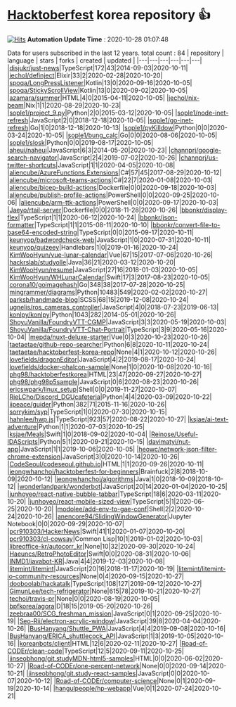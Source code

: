 # [Hacktoberfest](https://hacktoberfest.digitalocean.com/) korea repository :thumbsup: 
[![Hits](https://hits.seeyoufarm.com/api/count/incr/badge.svg?url=https%3A%2F%2Fgithub.com%2Ftaetaetae%2Fhacktoberfest-korea-repo&count_bg=%2379C83D&title_bg=%23555555&icon=&icon_color=%23E7E7E7&title=hits&edge_flat=false)](https://hits.seeyoufarm.com)
**Automation Update Time** : 2020-10-28 01:07:48

Data for users subscribed in the last 12 years. total count : 84
| repository | language | stars | forks | created | updated |
|---|---|---|---|---|---|
|[disjukr/just-news](https://github.com/disjukr/just-news)|TypeScript|172|43|2014-09-03|2020-10-11|
|[jechol/definject](https://github.com/jechol/definject)|Elixir|33|2|2020-02-28|2020-10-20|
|[spoqa/LongPressListener](https://github.com/spoqa/LongPressListener)|Kotlin|13|0|2020-09-16|2020-10-05|
|[spoqa/StickyScrollView](https://github.com/spoqa/StickyScrollView)|Kotlin|13|0|2020-09-02|2020-10-05|
|[azamara/summer](https://github.com/azamara/summer)|HTML|4|0|2015-04-11|2020-10-05|
|[jechol/nix-beam](https://github.com/jechol/nix-beam)|Nix|1|1|2020-08-29|2020-10-23|
|[sople1/project_9.py](https://github.com/sople1/project_9.py)|Python|2|0|2015-03-12|2020-10-05|
|[sople1/node-inet-refresh](https://github.com/sople1/node-inet-refresh)|JavaScript|2|0|2018-12-18|2020-10-05|
|[sople1/go-inet-refresh](https://github.com/sople1/go-inet-refresh)|Go|1|0|2018-12-18|2020-10-13|
|[sople1/pyKilldow](https://github.com/sople1/pyKilldow)|Python|0|0|2020-03-24|2020-10-05|
|[sople1/bung_calc](https://github.com/sople1/bung_calc)|Go|0|0|2020-08-06|2020-10-05|
|[sople1/slosk](https://github.com/sople1/slosk)|Python|0|0|2019-08-17|2020-10-05|
|[aheui/naheui](https://github.com/aheui/naheui)|JavaScript|6|3|2014-05-20|2020-10-23|
|[channprj/google-search-navigator](https://github.com/channprj/google-search-navigator)|JavaScript|2|4|2019-07-02|2020-10-26|
|[channprj/us-twitter-shortcuts](https://github.com/channprj/us-twitter-shortcuts)|JavaScript|1|1|2020-04-05|2020-10-08|
|[aliencube/AzureFunctions.Extensions](https://github.com/aliencube/AzureFunctions.Extensions)|C#|57|45|2017-08-29|2020-10-12|
|[aliencube/microsoft-teams-actions](https://github.com/aliencube/microsoft-teams-actions)|C#|22|7|2020-01-08|2020-10-03|
|[aliencube/bicep-build-actions](https://github.com/aliencube/bicep-build-actions)|Dockerfile|0|0|2020-09-18|2020-10-03|
|[aliencube/publish-profile-actions](https://github.com/aliencube/publish-profile-actions)|PowerShell|0|0|2020-09-25|2020-10-06|
|[aliencube/arm-ttk-actions](https://github.com/aliencube/arm-ttk-actions)|PowerShell|0|0|2020-09-17|2020-10-03|
|[Jaeyo/rtail-server](https://github.com/Jaeyo/rtail-server)|Dockerfile|0|0|2018-11-28|2020-10-26|
|[bbonkr/display-flex](https://github.com/bbonkr/display-flex)|TypeScript|1|1|2020-06-12|2020-10-24|
|[bbonkr/json-formatter](https://github.com/bbonkr/json-formatter)|TypeScript|1|1|2015-08-11|2020-10-10|
|[bbonkr/convert-file-to-base64-encoded-string](https://github.com/bbonkr/convert-file-to-base64-encoded-string)|TypeScript|0|0|2015-09-17|2020-10-11|
|[keunyop/badwordcheck-web](https://github.com/keunyop/badwordcheck-web)|JavaScript|1|0|2020-07-31|2020-10-11|
|[keunyop/quizeey](https://github.com/keunyop/quizeey)|Handlebars|1|0|2019-01-16|2020-10-24|
|[KimWooHyun/vue-lunar-calendar](https://github.com/KimWooHyun/vue-lunar-calendar)|Vue|67|15|2017-07-06|2020-10-26|
|[hackrslab/studyolle](https://github.com/hackrslab/studyolle)|Java|36|21|2020-03-12|2020-10-20|
|[KimWooHyun/resume](https://github.com/KimWooHyun/resume)|JavaScript|27|16|2018-01-03|2020-10-05|
|[KimWooHyun/WHLunarCalendar](https://github.com/KimWooHyun/WHLunarCalendar)|Swift|17|3|2017-08-23|2020-10-05|
|[corona10/goimagehash](https://github.com/corona10/goimagehash)|Go|348|38|2017-07-28|2020-10-25|
|[mingrammer/diagrams](https://github.com/mingrammer/diagrams)|Python|10483|549|2020-02-02|2020-10-27|
|[parksb/handmade-blog](https://github.com/parksb/handmade-blog)|SCSS|68|15|2019-12-08|2020-10-24|
|[ugnelis/ros_cameras_controller](https://github.com/ugnelis/ros_cameras_controller)|JavaScript|4|0|2018-07-23|2019-06-13|
|[konlpy/konlpy](https://github.com/konlpy/konlpy)|Python|1043|282|2014-05-01|2020-10-26|
|[ShoyuVanilla/FoundryVTT-CGMP](https://github.com/ShoyuVanilla/FoundryVTT-CGMP)|JavaScript|3|3|2020-05-19|2020-10-03|
|[ShoyuVanilla/FoundryVTT-Chat-Portrait](https://github.com/ShoyuVanilla/FoundryVTT-Chat-Portrait)|TypeScript|3|9|2020-05-16|2020-10-04|
|[mepda/nuxt-deluxe-starter](https://github.com/mepda/nuxt-deluxe-starter)|Vue|0|3|2020-10-23|2020-10-26|
|[taetaetae/github-repo-searcher](https://github.com/taetaetae/github-repo-searcher)|Python|6|8|2020-10-11|2020-10-24|
|[taetaetae/hacktoberfest-korea-repo](https://github.com/taetaetae/hacktoberfest-korea-repo)|None|4|1|2020-10-12|2020-10-26|
|[lovefields/dragonEditor](https://github.com/lovefields/dragonEditor)|JavaScript|4|2|2019-08-17|2020-10-24|
|[lovefields/docker-phalcon-sample](https://github.com/lovefields/docker-phalcon-sample)|None|1|0|2020-10-08|2020-10-16|
|[phg98/hacktoberfestkorea](https://github.com/phg98/hacktoberfestkorea)|HTML|23|47|2020-09-27|2020-10-27|
|[phg98/phg98p5sample](https://github.com/phg98/phg98p5sample)|JavaScript|0|6|2020-08-23|2020-10-26|
|[ericswpark/linux_setup](https://github.com/ericswpark/linux_setup)|Shell|0|0|2019-11-27|2020-10-07|
|[RieLCho/Discord_DGUcafeteria](https://github.com/RieLCho/Discord_DGUcafeteria)|Python|4|4|2020-03-09|2020-10-22|
|[iipeace/guider](https://github.com/iipeace/guider)|Python|382|71|2015-11-16|2020-10-26|
|[sorrykim/syp](https://github.com/sorrykim/syp)|TypeScript|1|0|2020-07-30|2020-10-15|
|[hahnlee/hwp.js](https://github.com/hahnlee/hwp.js)|TypeScript|923|57|2020-08-22|2020-10-27|
|[ksjae/ai-text-adventure](https://github.com/ksjae/ai-text-adventure)|Python|1|1|2020-07-03|2020-10-25|
|[ksjae/Meals](https://github.com/ksjae/Meals)|Swift|1|0|2018-09-02|2020-10-04|
|[Reinose/Useful-IDAScripts](https://github.com/Reinose/Useful-IDAScripts)|Python|5|1|2020-09-21|2020-10-15|
|[davimatyi/nut-app](https://github.com/davimatyi/nut-app)|JavaScript|1|1|2019-10-06|2020-10-05|
|[heowc/network-json-filter-chrome-extension](https://github.com/heowc/network-json-filter-chrome-extension)|JavaScript|3|0|2020-10-14|2020-10-26|
|[CodeSeoul/codeseoul.github.io](https://github.com/CodeSeoul/codeseoul.github.io)|HTML|1|1|2020-09-26|2020-10-11|
|[jeongwhanchoi/hacktoberfest-for-beginners](https://github.com/jeongwhanchoi/hacktoberfest-for-beginners)|Brainfuck|2|8|2018-10-09|2020-10-12|
|[jeongwhanchoi/algorithms](https://github.com/jeongwhanchoi/algorithms)|Java|1|0|2018-10-09|2018-10-12|
|[wonderlandpark/wonderbot](https://github.com/wonderlandpark/wonderbot)|JavaScript|20|14|2020-01-04|2020-10-25|
|[junhoyeo/react-native-bubble-tabbar](https://github.com/junhoyeo/react-native-bubble-tabbar)|TypeScript|18|6|2020-03-11|2020-10-20|
|[junhoyeo/react-mobile-sized-view](https://github.com/junhoyeo/react-mobile-sized-view)|TypeScript|5|1|2020-06-25|2020-10-20|
|[modolee/add-env-to-gae-conf](https://github.com/modolee/add-env-to-gae-conf)|Shell|2|2|2020-10-24|2020-10-26|
|[anencore94/SlidingWindowGenerator](https://github.com/anencore94/SlidingWindowGenerator)|Jupyter Notebook|0|0|2020-09-29|2020-10-07|
|[pcr910303/HackerNews](https://github.com/pcr910303/HackerNews)|Swift|41|1|2020-01-07|2020-10-20|
|[pcr910303/cl-cowsay](https://github.com/pcr910303/cl-cowsay)|Common Lisp|10|1|2019-01-02|2020-10-03|
|[libreoffice-kr/autocorr_kr](https://github.com/libreoffice-kr/autocorr_kr)|None|10|32|2020-09-30|2020-10-24|
|[Haeuncs/RetroPhotoEditor](https://github.com/Haeuncs/RetroPhotoEditor)|Swift|0|0|2020-08-31|2020-10-06|
|[INMD1/javabot-KR](https://github.com/INMD1/javabot-KR)|Java|4|4|2019-12-03|2020-10-08|
|[litemint/litemint](https://github.com/litemint/litemint)|JavaScript|20|16|2018-11-17|2020-10-19|
|[litemint/litemint-io-community-resources](https://github.com/litemint/litemint-io-community-resources)|None|0|4|2020-09-15|2020-10-27|
|[dooboolab/hackatalk](https://github.com/dooboolab/hackatalk)|TypeScript|108|127|2019-09-12|2020-10-27|
|[GimunLee/tech-refrigerator](https://github.com/GimunLee/tech-refrigerator)|None|615|78|2019-10-21|2020-10-27|
|[techoi/travis-pr](https://github.com/techoi/travis-pr)|None|0|0|2020-08-19|2020-10-05|
|[bpfkorea/agora](https://github.com/bpfkorea/agora)|D|18|15|2019-05-20|2020-10-26|
|[zeebraa00/SCG_freshman_mission](https://github.com/zeebraa00/SCG_freshman_mission)|JavaScript|0|1|2020-09-25|2020-10-19|
|[Seo-Rii/electron-acrylic-window](https://github.com/Seo-Rii/electron-acrylic-window)|JavaScript|39|8|2020-04-04|2020-10-26|
|[BusHanyang/Shuttle_PWA](https://github.com/BusHanyang/Shuttle_PWA)|JavaScript|4|4|2019-09-08|2020-10-16|
|[BusHanyang/ERICA_shuttlecock_API](https://github.com/BusHanyang/ERICA_shuttlecock_API)|JavaScript|1|3|2019-10-05|2020-10-16|
|[koreanbots/client](https://github.com/koreanbots/client)|HTML|12|6|2020-02-11|2020-10-27|
|[Road-of-CODEr/clean-code](https://github.com/Road-of-CODEr/clean-code)|TypeScript|12|5|2020-09-11|2020-10-25|
|[jinseobhong/git.studyMDN-html5-samples](https://github.com/jinseobhong/git.studyMDN-html5-samples)|HTML|0|0|2020-06-02|2020-10-27|
|[Road-of-CODEr/one-percent-network](https://github.com/Road-of-CODEr/one-percent-network)|None|0|0|2020-09-14|2020-10-21|
|[jinseobhong/git.study-react-samples](https://github.com/jinseobhong/git.study-react-samples)|JavaScript|0|0|2020-10-07|2020-10-12|
|[Road-of-CODEr/computer-science](https://github.com/Road-of-CODEr/computer-science)|None|0|1|2020-09-19|2020-10-14|
|[hangulpeople/hp-webapp](https://github.com/hangulpeople/hp-webapp)|Vue|0|1|2020-07-24|2020-10-21|
